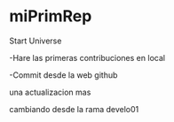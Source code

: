 # miPrimRep
Start Universe

-Hare las primeras contribuciones en local

-Commit desde la web github

una actualizacion mas


cambiando desde la rama develo01
